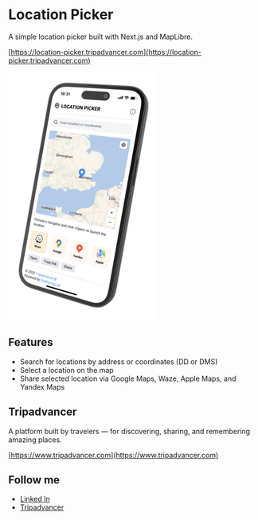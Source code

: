 # Location Picker

A simple location picker built with Next.js and MapLibre.

[https://location-picker.tripadvancer.com](https://location-picker.tripadvancer.com)

![](https://raw.githubusercontent.com/oskolsky/location-picker/refs/heads/main/public/images/about/demo.png)

## Features

- Search for locations by address or coordinates (DD or DMS)
- Select a location on the map
- Share selected location via Google Maps, Waze, Apple Maps, and Yandex Maps

## Tripadvancer

A platform built by travelers — for discovering, sharing, and remembering amazing places.

[https://www.tripadvancer.com](https://www.tripadvancer.com)

## Follow me

- [Linked In](https://www.linkedin.com/in/oskolsky)
- [Tripadvancer](https://www.tripadvancer.com/users/oskolsky)

